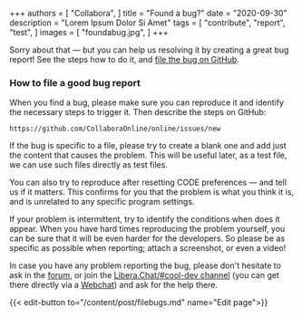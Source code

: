 +++
authors = [
    "Collabora",
]
title = "Found a bug?"
date = "2020-09-30"
description = "Lorem Ipsum Dolor Si Amet"
tags = [
    "contribute",
    "report",
		"test",
]
images = [
    "foundabug.jpg",
]
+++

Sorry about that — but you can help us resolving it by creating a great bug
report! See the steps how to do it, and [file the bug on GitHub](https://github.com/CollaboraOnline/online/issues/new "File the bug on GitHub").

<!--more-->
### How to file a good bug report

When you find a bug, please make sure you can reproduce it and identify
the necessary steps to trigger it. Then describe the steps on GitHub:

    https://github.com/CollaboraOnline/online/issues/new

If the bug is specific to a file, please try to create a blank one and add just
the content that causes the problem.
This will be useful later, as a test file, we can use such files directly as
test files.

You can also try to reproduce after resetting CODE preferences —
and tell us if it matters.
This confirms for you that the problem is what you think it is, and is
unrelated to any specific program settings.

If your problem is intermittent, try to identify the conditions when does it
appear. When you have hard times reproducing the problem yourself, you can be
sure that it will be even harder for the developers. So please be as specific
as possible when reporting; attach a screenshot, or even a video!

In case you have any problem reporting the bug, please don't hesitate to ask
in the [forum](https://forum.collaboraonline.com/), or
join the [Libera.Chat/#cool-dev channel](irc://irc.libera.chat/#cool-dev) (you
can get there directly via a [Webchat](https://web.libera.chat/#cool-dev))
and ask for the help there.

{{< edit-button to="/content/post/filebugs.md" name="Edit page">}}
